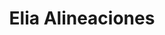 ---
title: "Elia Alineaciones"
url: /montevideo/elia-alineaciones/
shop: reparación de automóviles
---